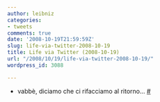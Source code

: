 ```yaml
---
author: leibniz
categories:
- tweets
comments: true
date: '2008-10-19T21:59:59Z'
slug: life-via-twitter-2008-10-19
title: Life via Twitter (2008-10-19)
url: "/2008/10/19/life-via-twitter-2008-10-19/"
wordpress_id: 3088

---
```

* vabbè, diciamo che ci rifacciamo al ritorno... [#](https://twitter.com/leibniz/statuses/966564718)


